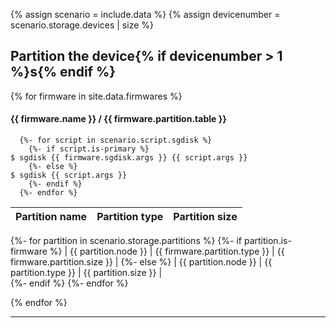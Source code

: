 {% assign scenario = include.data %}
{% assign devicenumber = scenario.storage.devices | size %}

## Partition the device{% if devicenumber > 1 %}s{% endif %}

{% for firmware in site.data.firmwares %}

#### {{ firmware.name }} / {{ firmware.partition.table }}

```
  {%- for script in scenario.script.sgdisk %}
    {%- if script.is-primary %}
$ sgdisk {{ firmware.sgdisk.args }} {{ script.args }}
    {%- else %}
$ sgdisk {{ script.args }}
    {%- endif %}
  {%- endfor %}
```

| Partition name               | Partition type                | Partition size                |
| :--------------------------- | :---------------------------- | :---------------------------- |
  {%- for partition in scenario.storage.partitions %}
    {%- if partition.is-firmware %}
| {{ partition.node }}         | {{ firmware.partition.type }} | {{ firmware.partition.size }} |
    {%- else %}
| {{ partition.node }}         | {{ partition.type }}          | {{ partition.size }}          |      
    {%- endif %}
  {%- endfor %}

{% endfor %}

---
